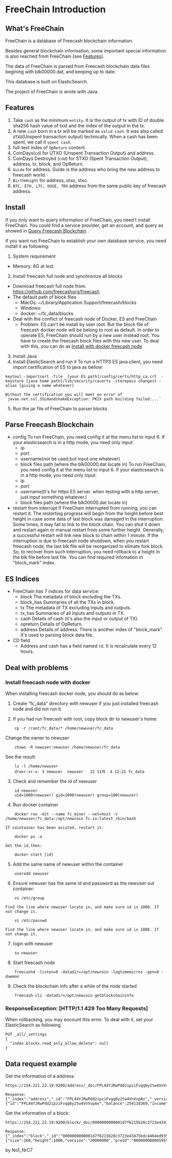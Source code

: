 # FreeChain Introduction

## What's FreeChain

FreeChain is a database of Freecash blockchain information.

Besides general blockchain information, some important special information is also reached from FreeChain (see [Features](features)).

The data of FreeChain is parsed from Freecash blockchain data files begining with blk00000.dat, and keeping up to date.

This database is built on ElasticSearch.

The project of FreeChain is wrote with Java.

## Features

1. Take `cash` as the minimum `entity`. It is the output of tx with ID of double sha256 hash value of txid and the index of the output in the tx.
2. A new `cash` born in a tx will be marked as `valid cash`. It was also called `UTXO`(Unspent transaction output) technically. When a cash has been spent, we call it `spent cash`.
3. full-text index of `OpReturn` content.
4. CoinDays(`cd`) for UTXO (Unspent Transaction Output) and address.
5. CoinDays Destroyed (`cdd`) for STXO (Spent Transaction Output), address, tx, block, and OpReturn.
6. `Guide` for address. Guide is the address who bring the new address to freecash world.
7. `BirthHeight` for address, utxo, stxo.
8. `BTC, ETH, LTC, DOGE, TRX` address from the same public key of freecash address.

## Install

If you only want to query information of FreeChain, you need't install FreeChain. You could find a service provider, get an account, and query as showed in [Query Freecash Blockchain](query-Freecash-Blockchain) .

If you want run FreeChain to establish your own database service, you need install it as following:

1. System requirement
* Memory: 6G at lest.
2. Install freecash full node and synchronize all blocks
* Download freecash full node from: https://github.com/freecashorg/freecash
* The default path of block files
	- MacOs: ~/Library/Application Support/freecash/blocks
	- Windows: 
	- docker: ~/fc_data/blocks
* Deal with the conflict of freecash node of Docker, ES and FreeChain
	- Problem: ES can't be install by user root. But the block file of freecash docker node will be belong to root as default. In order to operate ES, FreeChain should run by a new user instead root. You have to create the freecash block files with this new user. To deal with this, you can do as [Install with docker freecash node](install-with-docker-freecash-node)
3. Install Java
4. Install ElasticSearch and run it
	To run a HTTPS ES java client, you need import certification of ES to java as bellow:

```
keytool -importcert -file  [your ES path]/config/certs/http_ca.crt  -keystore [java home path]/lib/security/cacerts -storepass changeit -alias [giving a name whatever]

```

	Without the certification you will meet an error of `javax.net.ssl.SSLHandshakeException: PKIX path building failed:...`
	
5. Run the jar file of FreeChain to parser blocks

## Parse Freecash Blockchain
* config
	To run FreeChain, you need config it at the menu list to input 6.
	If your elasticsearch is in a http mode, you need only input:
	- ip
	- port
	- username(not be used,but input one whatever)
	- block files path (where the blk00000.dat locate in)
	To run FreeChain, you need config it at the menu list to input 6.
	If your elasticsearch is in a http mode, you need only input:
	- ip
	- port
	- username(It's for https ES server. when testing with a http server, just input something whatever.)
	- block files path (where the blk00000.dat locate in)
* restart from interrupt
	If FreeChain interrupted from running, you can restart it. The restarting progress will begin from the height before best height in case some data of last block was damaged in the interruption.
	Some times, it may fail to link to the block chain. You can shut it down and restart again or manual restart from some further height. Generally, a successful restart will link new block to chain within 1 minute.
	If the interruption is due to freecash node shutdown, when you restart freecash node, the last blk file will be reorganized to elimate fork block. So, to recover from such interruption, you need rollback to a height in the blk file before last file. You can find required infomation in "block_mark" index.

## ES Indices
* FreeChain has 7 indices for data service:
	- block 		The metadata of block excluding the TXs.
	- block_has 	Summaries of all the TXs in block.
	- tx			The metadata of TX excluding inputs and outputs.
	- tx_has		Summaries of all inputs and outputs in TX.
	- cash			Details of cash (it's also the input or output of TX).
	- opreturn		Details of OpReturn.
	- address		Details of address.
	There is another index of "block_mark". It's used to parsing block data file. 
* CD field
	- Address and cash has a field named `cd`. It is recalculate every 12 hours. 
## Deal with problems
### Install freecash node with docker
When installing freecash docker node, you should do as below:

1. Create "fc_data" directory with newuser if you just installed freecash node and did not run it.
 
2. If you had run freecash with root, copy block dir to newuser's home:

```
	cp -r /root/fc_data/* /home/newuser/fc_data
```
Change the owner to newuser

```
	chown -R newuser:newuser /home/newuser/fc_data
```
See the result:

```
	ls -l /home/newuser
	drwxr-xr-x. 3 newuser  newuser   22 11月  4 12:21 fc_data
```
3. Check and remember the id of newuser

```
	id newuser
	uid=1000(newuser) gid=1000(newuser) group=100(newuser)
```
4. Run docker container

```
	docker run -dit --name fc_miner --net=host -v /home/newuser/fc_data:/opt/newcoin fc.io:latest /bin/bash
```
	If cointainer has been existed, restart it:
	
```
	docker ps -a
```
	Get the id,then:
	
```
	docker start [id]
```

5. Add the same name of newuser within the container

```
	useradd newuser
```
6. Ensure newuser has the same id and password as the newuser out container: 

```
	vi /etc/group
```
	Find the line where newuser locate in, and make sure id is 1000. If not change it.
```
	vi /etc/passwd
```
	Find the line where newuser locate in, and make sure id is 1000. If not change it.
7. login with newuser

```
	su newuser
```
8. Start freecash node

```
	freecashd -listen=0 -datadir=/opt/newcoin -logtimemicros -gen=0 -daemon
```
9. Check the blockchain info after a while of the node started 

```
	freecash-cli -datadir=/opt/newcoin getblockchaininfo
```
### ResponseException: [HTTP/1.1 429 Too Many Requests]
When rollbacking, you may encount this error. To deal with it, set your ElasticSearch as following.

```
PUT _all/_settings
{
  "index.blocks.read_only_allow_delete": null
}
```
## Data request example

Get the information of a address:

```
https://154.221.22.19:9200/address/_doc/FPL44YJRwPdd2ipziFvqq6y2tw4VnVvpAv

Response:
{"_index":"address","_id":"FPL44YJRwPdd2ipziFvqq6y2tw4VnVvpAv","_version":70,"_seq_no":607880,"_primary_term":1,"found":true,"_source":{"id":"FPL44YJRwPdd2ipziFvqq6y2tw4VnVvpAv","balance":254118369,"income":428331192962,"expend":428077074593,"guide":"FQXH8X7mwzg6K4WAH8CAGwq2c1eWpcUqej","birthHeight":19773,"lastHeight":164474,"cdd":62,"cd":0,"utxo":30}}
```

Get the information of a block:

```
https://154.221.22.19:9200/block/_doc/0000000000001d7f6215b20c3723e43475bdc4464ed9358e65c2f85bd1ee5db7

Response:
{"_index":"block","_id":"0000000000001d7f6215b20c3723e43475bdc4464ed9358e65c2f85bd1ee5db7","_version":1,"_seq_no":1000,"_primary_term":1,"found":true,"_source":{"size":260,"height":1000,"version":"20000000","preId":"000000000005959261b0364cdc4b47a5631c325348a36c6604ff94c398ef4a98","merkleRoot":"ffd3ef54da94500c808aaa433b8cc5606788da83502df1fb6cd5ef30f51da751","time":1577869350,"diffTarget":456812732,"nonce":1258916810,"txCount":1,"id":"0000000000001d7f6215b20c3723e43475bdc4464ed9358e65c2f85bd1ee5db7","inValueT":0,"outValueT":5000000000,"fee":0,"cdd":0}}
```

by No1_NrC7
